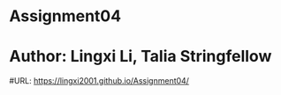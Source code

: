 # Assignment04
# Author: Lingxi Li, Talia Stringfellow
#URL: https://lingxi2001.github.io/Assignment04/
